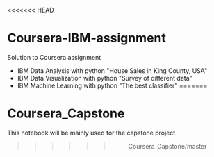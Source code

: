 <<<<<<< HEAD
# Coursera-IBM-assignment
Solution to Coursera assignment
- IBM Data Analysis with python "House Sales in King County, USA"
- IBM Data Visualization with python "Survey of different data"
- IBM Machine Learning with python "The best classifier"
=======
# Coursera_Capstone
This notebook will be mainly used for the capstone project.
>>>>>>> Coursera_Capstone/master
